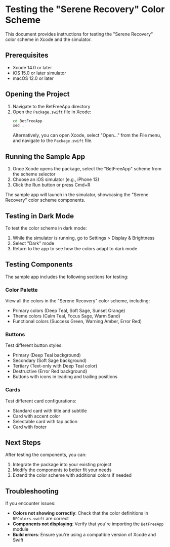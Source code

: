 # Testing the "Serene Recovery" Color Scheme

This document provides instructions for testing the "Serene Recovery" color scheme in Xcode and the simulator.

## Prerequisites

- Xcode 14.0 or later
- iOS 15.0 or later simulator
- macOS 12.0 or later

## Opening the Project

1. Navigate to the BetFreeApp directory
2. Open the `Package.swift` file in Xcode:
   ```bash
   cd BetFreeApp
   xed .
   ```
   Alternatively, you can open Xcode, select "Open..." from the File menu, and navigate to the `Package.swift` file.

## Running the Sample App

1. Once Xcode opens the package, select the "BetFreeApp" scheme from the scheme selector
2. Choose an iOS simulator (e.g., iPhone 13)
3. Click the Run button or press Cmd+R

The sample app will launch in the simulator, showcasing the "Serene Recovery" color scheme components.

## Testing in Dark Mode

To test the color scheme in dark mode:

1. While the simulator is running, go to Settings > Display & Brightness
2. Select "Dark" mode
3. Return to the app to see how the colors adapt to dark mode

## Testing Components

The sample app includes the following sections for testing:

### Color Palette

View all the colors in the "Serene Recovery" color scheme, including:
- Primary colors (Deep Teal, Soft Sage, Sunset Orange)
- Theme colors (Calm Teal, Focus Sage, Warm Sand)
- Functional colors (Success Green, Warning Amber, Error Red)

### Buttons

Test different button styles:
- Primary (Deep Teal background)
- Secondary (Soft Sage background)
- Tertiary (Text-only with Deep Teal color)
- Destructive (Error Red background)
- Buttons with icons in leading and trailing positions

### Cards

Test different card configurations:
- Standard card with title and subtitle
- Card with accent color
- Selectable card with tap action
- Card with footer

## Next Steps

After testing the components, you can:

1. Integrate the package into your existing project
2. Modify the components to better fit your needs
3. Extend the color scheme with additional colors if needed

## Troubleshooting

If you encounter issues:

- **Colors not showing correctly**: Check that the color definitions in `BFColors.swift` are correct
- **Components not displaying**: Verify that you're importing the `BetFreeApp` module
- **Build errors**: Ensure you're using a compatible version of Xcode and Swift 